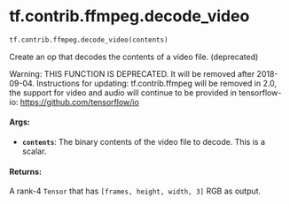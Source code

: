 <div itemscope itemtype="http://developers.google.com/ReferenceObject">
<meta itemprop="name" content="tf.contrib.ffmpeg.decode_video" />
<meta itemprop="path" content="Stable" />
</div>

# tf.contrib.ffmpeg.decode_video

``` python
tf.contrib.ffmpeg.decode_video(contents)
```

Create an op that decodes the contents of a video file. (deprecated)

Warning: THIS FUNCTION IS DEPRECATED. It will be removed after 2018-09-04.
Instructions for updating:
tf.contrib.ffmpeg will be removed in 2.0, the support for video and audio will continue to be provided in tensorflow-io: https://github.com/tensorflow/io

#### Args:

* <b>`contents`</b>: The binary contents of the video file to decode. This is a scalar.


#### Returns:

A rank-4 `Tensor` that has `[frames, height, width, 3]` RGB as output.